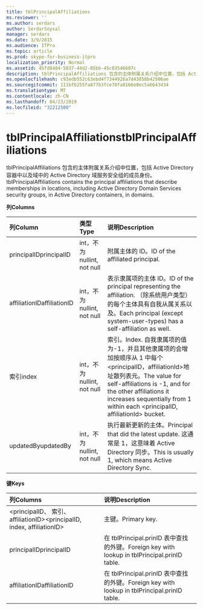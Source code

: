 ```yaml
---
title: tblPrincipalAffiliations
ms.reviewer: ''
ms.author: serdars
author: SerdarSoysal
manager: serdars
ms.date: 3/9/2015
ms.audience: ITPro
ms.topic: article
ms.prod: skype-for-business-itpro
localization_priority: Normal
ms.assetid: 45fd8484-5837-44d2-85bb-45c83546607c
description: tblPrincipalAffiliations 包含的主体附属关系介绍中位置，包括 Active Directory 容器中以及域中的 Active Directory 域服务安全组的成员身份。
ms.openlocfilehash: c93edb552c63ebd4f7344926a7d43858b42506ae
ms.sourcegitcommit: 111bf6255fa877b3fce70fa8166e8ec5a6643434
ms.translationtype: MT
ms.contentlocale: zh-CN
ms.lasthandoff: 04/23/2019
ms.locfileid: "32212500"
---
```

# <a name="tblprincipalaffiliations"></a><span data-ttu-id="6119f-103">tblPrincipalAffiliations</span><span class="sxs-lookup"><span data-stu-id="6119f-103">tblPrincipalAffiliations</span></span>
 
<span data-ttu-id="6119f-104">tblPrincipalAffiliations 包含的主体附属关系介绍中位置，包括 Active Directory 容器中以及域中的 Active Directory 域服务安全组的成员身份。</span><span class="sxs-lookup"><span data-stu-id="6119f-104">tblPrincipalAffiliations contains the principal affiliations that describe memberships in locations, including Active Directory Domain Services security groups, in Active Directory containers, in domains.</span></span>
  
<span data-ttu-id="6119f-105">**列**</span><span class="sxs-lookup"><span data-stu-id="6119f-105">**Columns**</span></span>

|<span data-ttu-id="6119f-106">**列**</span><span class="sxs-lookup"><span data-stu-id="6119f-106">**Column**</span></span>|<span data-ttu-id="6119f-107">**类型**</span><span class="sxs-lookup"><span data-stu-id="6119f-107">**Type**</span></span>|<span data-ttu-id="6119f-108">**说明**</span><span class="sxs-lookup"><span data-stu-id="6119f-108">**Description**</span></span>|
|:-----|:-----|:-----|
|<span data-ttu-id="6119f-109">principalID</span><span class="sxs-lookup"><span data-stu-id="6119f-109">principalID</span></span>  <br/> |<span data-ttu-id="6119f-110">int，不为 null</span><span class="sxs-lookup"><span data-stu-id="6119f-110">int, not null</span></span>  <br/> |<span data-ttu-id="6119f-111">附属主体的 ID。</span><span class="sxs-lookup"><span data-stu-id="6119f-111">ID of the affiliated principal.</span></span>  <br/> |
|<span data-ttu-id="6119f-112">affiliationID</span><span class="sxs-lookup"><span data-stu-id="6119f-112">affiliationID</span></span>  <br/> |<span data-ttu-id="6119f-113">int，不为 null</span><span class="sxs-lookup"><span data-stu-id="6119f-113">int, not null</span></span>  <br/> |<span data-ttu-id="6119f-114">表示隶属项的主体 ID。</span><span class="sxs-lookup"><span data-stu-id="6119f-114">ID of the principal representing the affiliation.</span></span> <span data-ttu-id="6119f-115">（除系统用户类型） 的每个主体具有自我从属关系以及。</span><span class="sxs-lookup"><span data-stu-id="6119f-115">Each principal (except system-user-types) has a self-affiliation as well.</span></span>  <br/> |
|<span data-ttu-id="6119f-116">索引</span><span class="sxs-lookup"><span data-stu-id="6119f-116">index</span></span>  <br/> |<span data-ttu-id="6119f-117">int，不为 null</span><span class="sxs-lookup"><span data-stu-id="6119f-117">int, not null</span></span>  <br/> |<span data-ttu-id="6119f-118">索引。</span><span class="sxs-lookup"><span data-stu-id="6119f-118">Index.</span></span> <span data-ttu-id="6119f-119">自我隶属项的值为-1，并且其他隶属项的会增加按顺序从 1 中每个\<principalID，affiliationId\>地址散列表元。</span><span class="sxs-lookup"><span data-stu-id="6119f-119">The value for self-affiliations is -1, and for the other affiliations it increases sequentially from 1 within each \<principalID, affiliationId\> bucket.</span></span>  <br/> |
|<span data-ttu-id="6119f-120">updatedBy</span><span class="sxs-lookup"><span data-stu-id="6119f-120">updatedBy</span></span>  <br/> |<span data-ttu-id="6119f-121">int，不为 null</span><span class="sxs-lookup"><span data-stu-id="6119f-121">int, not null</span></span>  <br/> |<span data-ttu-id="6119f-122">执行最新更新的主体。</span><span class="sxs-lookup"><span data-stu-id="6119f-122">Principal that did the latest update.</span></span> <span data-ttu-id="6119f-123">这通常是 1，这意味着 Active Directory 同步。</span><span class="sxs-lookup"><span data-stu-id="6119f-123">This is usually 1, which means Active Directory Sync.</span></span>  <br/> |
   
<span data-ttu-id="6119f-124">**键**</span><span class="sxs-lookup"><span data-stu-id="6119f-124">**Keys**</span></span>

|<span data-ttu-id="6119f-125">**列**</span><span class="sxs-lookup"><span data-stu-id="6119f-125">**Columns**</span></span>|<span data-ttu-id="6119f-126">**说明**</span><span class="sxs-lookup"><span data-stu-id="6119f-126">**Description**</span></span>|
|:-----|:-----|
|<span data-ttu-id="6119f-127">\<principalID、 索引、 affiliationID\></span><span class="sxs-lookup"><span data-stu-id="6119f-127">\<principalID, index, affiliationID\></span></span>  <br/> |<span data-ttu-id="6119f-128">主键。</span><span class="sxs-lookup"><span data-stu-id="6119f-128">Primary key.</span></span>  <br/> |
|<span data-ttu-id="6119f-129">principalID</span><span class="sxs-lookup"><span data-stu-id="6119f-129">principalID</span></span>  <br/> |<span data-ttu-id="6119f-130">在 tblPrincipal.prinID 表中查找的外键。</span><span class="sxs-lookup"><span data-stu-id="6119f-130">Foreign key with lookup in tblPrincipal.prinID table.</span></span>  <br/> |
|<span data-ttu-id="6119f-131">affiliationID</span><span class="sxs-lookup"><span data-stu-id="6119f-131">affiliationID</span></span>  <br/> |<span data-ttu-id="6119f-132">在 tblPrincipal.prinID 表中查找的外键。</span><span class="sxs-lookup"><span data-stu-id="6119f-132">Foreign key with lookup in tblPrincipal.prinID table.</span></span>  <br/> |
   


